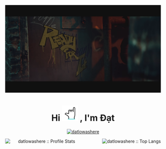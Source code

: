<div align="center">
<img src="https://github.com/datlowashere/datlowashere/blob/main/btn.png" alt="banner">
</div>
<h1 align="center">Hi <img src="https://github.com/datlowashere/datlowashere/blob/main/shaka.gif" alt="handshake" width="10%"> , I'm Đạt</h1>
<p align="center" ><a href="https://github.com/datlowashere">
    <img style="for-the-badge "  src="https://komarev.com/ghpvc/?username=datlowashere&style=for-the-badge&color=orange" alt="datlowashere">
</a></p>
<div align="center">
<img align="left" width="50%%" src="https://github-readme-stats.vercel.app/api?username=datlowashere&show_icons=true&theme=codeSTACKr" alt="datlowashere :: Profile Stats" />
<img align="right" height="30%"  src="https://github-readme-stats.vercel.app/api/top-langs/?username=datlowashere&langs_count=10&layout=compact&theme=codeSTACKr" alt="datlowashere :: Top Langs" />
</div>

